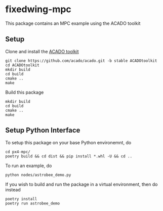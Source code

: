 # fixedwing-mpc
This package contains an MPC example using the ACADO toolkit

## Setup
Clone and install the [ACADO toolkit](https://acado.github.io/install_linux.html)
```
git clone https://github.com/acado/acado.git -b stable ACADOtoolkit
cd ACADOtoolkit
mkdir build
cd build
cmake ..
make
```

Build this package
```
mkdir build
cd build
cmake ..
make
```

## Setup Python Interface
To setup this package on your base Python environemnt, do
```
cd px4-mpc/
poetry build && cd dist && pip install *.whl -U && cd ..
```

To run an example, do
```
python nodes/astrobee_demo.py
```

If you wish to build and run the package in a virtual environment, then do instead
```
poetry install
poetry run astrobee_demo
```


